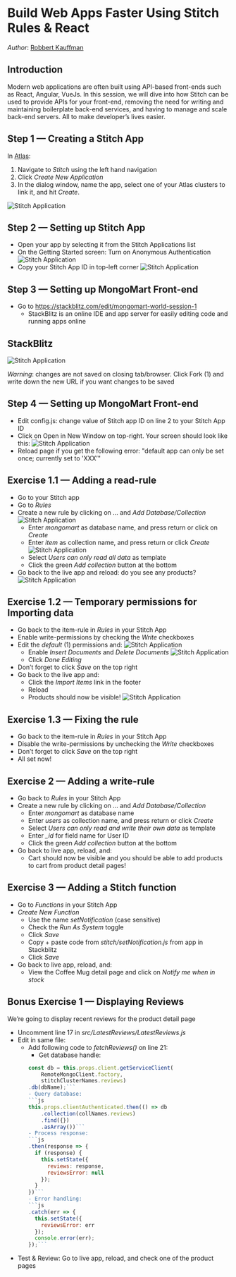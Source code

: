 # Build Web Apps Faster Using Stitch Rules & React
_Author_: [Robbert Kauffman](mailto:robbert.kauffman@mongodb.com)

## Introduction

Modern web applications are often built using API-based front-ends such as React, Angular, 
VueJs. In this session, we will dive into how Stitch can be used to provide APIs for your 
front-end, removing the need for writing and maintaining boilerplate back-end services, and 
having to manage and scale back-end servers. All to make developer’s lives easier.

## Step 1 — Creating a Stitch App

In [Atlas](https://cloud.mongodb.com):
1. Navigate to _Stitch_ using the left hand navigation
2. Click _Create New Application_
3. In the dialog window, name the app, select one of your Atlas clusters to link it, and hit 
_Create_.

![Stitch Application](images/step1.png "Atlas interface — Stitch")

## Step 2 — Setting up Stitch App

- Open your app by selecting it from the Stitch Applications list
- On the Getting Started screen: Turn on Anonymous Authentication 
![Stitch Application](images/step2a.png "Stitch — Anonymous Authentication toggle")
- Copy your Stitch App ID in top-left corner
![Stitch Application](images/step2b.png "Stitch — Stitch App ID")

## Step 3 — Setting up MongoMart Front-end

- Go to https://stackblitz.com/edit/mongomart-world-session-1
  - StackBlitz is an online IDE and app server for easily editing code and running apps online

## StackBlitz

![Stitch Application](images/stackblitz.png "StackBlitz interface")

*Warning*: changes are not saved on closing tab/browser. Click Fork (1) and write down the new URL if you want changes to be saved

## Step 4 — Setting up MongoMart Front-end

- Edit config.js: change value of Stitch app ID on line 2 to your Stitch App ID
- Click on Open in New Window on top-right. Your screen should look like this:
![Stitch Application](images/step4b.png "MongoMart — Errors at step 4")
- Reload page if you get the following error: "default app can only be set once; currently 
set to 'XXX’"

## Exercise 1.1 — Adding a read-rule

- Go to your Stitch app
- Go to _Rules_
- Create a new rule by clicking on … and _Add Database/Collection_
![Stitch Application](images/exercise1.1a.png "Stitch — Add Database/Collection")
  - Enter *mongomart* as database name, and press return or click on _Create_
  - Enter *item* as collection name, and press return or click _Create_
  ![Stitch Application](images/exercise1.1b.png "Stitch — Create collection")
  - Select _Users can only read all data_ as template
  - Click the green _Add collection_ button at the bottom
- Go back to the live app and reload: do you see any products?
![Stitch Application](images/exercise1.1c.png "MongoMart — Exercise 1.1")

## Exercise 1.2 — Temporary permissions for Importing data

- Go back to the item-rule in _Rules_ in your Stitch App
- Enable write-permissions by checking the _Write_ checkboxes
- Edit the _default_ (1) permissions and:
![Stitch Application](images/exercise1.2a.png "Stitch — Edit default permissions")
  - Enable _Insert Documents_ and _Delete Documents_
  ![Stitch Application](images/exercise1.2b.png "Stitch — Enable Insert Documents and Delete Documents")
  - Click _Done Editing_
- Don’t forget to click _Save_ on the top right
- Go back to the live app and:
  - Click the _Import Items_ link in the footer
  - Reload
  - Products should now be visible!
  ![Stitch Application](images/exercise1.2c.png "MongoMart — Exercise 1.2")

## Exercise 1.3 — Fixing the rule

- Go back to the item-rule in _Rules_ in your Stitch App
- Disable the write-permissions by unchecking the _Write_ checkboxes
- Don’t forget to click _Save_ on the top right
- All set now!

## Exercise 2 — Adding a write-rule

- Go back to _Rules_ in your Stitch App
- Create a new rule by clicking on … and _Add Database/Collection_
  - Enter *mongomart* as database name
  - Enter *users* as collection name, and press return or click _Create_
  - Select _Users can only read and write their own data_ as template
  - Enter *_id* for field name for User ID
  - Click the green _Add collection_ button at the bottom
- Go back to live app, reload, and:
  - Cart should now be visible and you should be able to add products to cart from product 
  detail pages!

## Exercise 3 — Adding a Stitch function

- Go to _Functions_ in your Stitch App
- _Create New Function_
  - Use the name *setNotification* (case sensitive)
  - Check the _Run As System_ toggle
  - Click _Save_
  - Copy + paste code from _stitch/setNotification.js_ from app in Stackblitz
  - Click _Save_
- Go back to live app, reload, and:
  - View the Coffee Mug detail page and click on _Notify me when in stock_

## Bonus Exercise 1 — Displaying Reviews

We’re going to display recent reviews for the product detail page
- Uncomment line 17 in _src/LatestReviews/LatestReviews.js_
- Edit in same file:
  - Add following code to _fetchReviews()_ on line 21:
    - Get database handle:
    ```js
    const db = this.props.client.getServiceClient(
        RemoteMongoClient.factory, 
        stitchClusterNames.reviews)
    .db(dbName);```
    - Query database:
    ```js
    this.props.clientAuthenticated.then(() => db
        .collection(collNames.reviews)
        .find({})
        .asArray())```
    - Process response:
    ```js
    .then(response => {
      if (response) {
        this.setState({
          reviews: response,
          reviewsError: null
        });
      }
    })```
    - Error handling:
    ```js
    .catch(err => {
      this.setState({
        reviewsError: err
      });
      console.error(err);
    });```
- Test & Review: Go to live app, reload, and check one of the product pages



